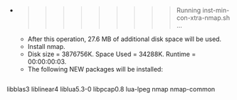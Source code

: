 * >>>>>>>>> Running inst-min-con-xtra-nmap.sh ...
  * After this operation, 27.6 MB of additional disk space will be used.
  * Install nmap.
  * Disk size = 3876756K. Space Used = 34288K. Runtime = 00:00:00:03.
  * The following NEW packages will be installed:
  ```bash
libblas3 liblinear4 liblua5.3-0 libpcap0.8 lua-lpeg
nmap nmap-common
  ```
